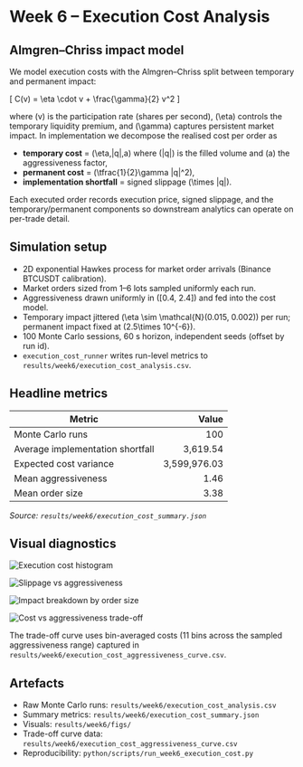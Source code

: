 # Week 6 – Execution Cost Analysis

## Almgren–Chriss impact model

We model execution costs with the Almgren–Chriss split between temporary and permanent impact:

\[
C(v) = \eta \cdot v + \frac{\gamma}{2} v^2
\]

where \(v\) is the participation rate (shares per second), \(\eta\) controls the temporary liquidity premium, and \(\gamma\) captures persistent market impact. In implementation we decompose the realised cost per order as

- **temporary cost** = \(\eta\,|q|\,a\) where \(|q|\) is the filled volume and \(a\) the aggressiveness factor,
- **permanent cost** = \(\tfrac{1}{2}\gamma |q|^2\),
- **implementation shortfall** = signed slippage \(\times |q|\).

Each executed order records execution price, signed slippage, and the temporary/permanent components so downstream analytics can operate on per-trade detail.

## Simulation setup

- 2D exponential Hawkes process for market order arrivals (Binance BTCUSDT calibration).
- Market orders sized from 1–6 lots sampled uniformly each run.
- Aggressiveness drawn uniformly in \([0.4, 2.4]\) and fed into the cost model.
- Temporary impact jittered \(\eta \sim \mathcal{N}(0.015, 0.002)\) per run; permanent impact fixed at \(2.5\times 10^{-6}\).
- 100 Monte Carlo sessions, 60 s horizon, independent seeds (offset by run id).
- `execution_cost_runner` writes run-level metrics to `results/week6/execution_cost_analysis.csv`.

## Headline metrics

| Metric | Value |
| --- | ---: |
| Monte Carlo runs | 100 |
| Average implementation shortfall | 3,619.54 |
| Expected cost variance | 3,599,976.03 |
| Mean aggressiveness | 1.46 |
| Mean order size | 3.38 |

_Source: `results/week6/execution_cost_summary.json`_

## Visual diagnostics

![Execution cost histogram](../results/week6/figs/execution_cost_histogram.png)

![Slippage vs aggressiveness](../results/week6/figs/slippage_vs_aggressiveness.png)

![Impact breakdown by order size](../results/week6/figs/impact_breakdown.png)

![Cost vs aggressiveness trade-off](../results/week6/figs/cost_vs_aggressiveness.png)

The trade-off curve uses bin-averaged costs (11 bins across the sampled aggressiveness range) captured in
`results/week6/execution_cost_aggressiveness_curve.csv`.

## Artefacts

- Raw Monte Carlo runs: `results/week6/execution_cost_analysis.csv`
- Summary metrics: `results/week6/execution_cost_summary.json`
- Visuals: `results/week6/figs/`
- Trade-off curve data: `results/week6/execution_cost_aggressiveness_curve.csv`
- Reproducibility: `python/scripts/run_week6_execution_cost.py`
